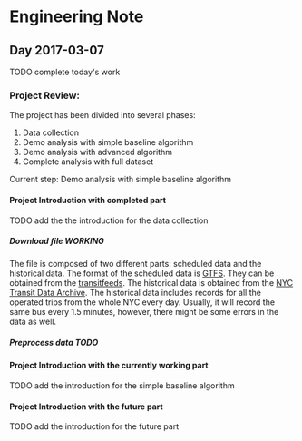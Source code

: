 # Engineering Note

## Day 2017-03-07
TODO complete today's work

### Project Review:
The project has been divided into several phases:
1. Data collection
2. Demo analysis with simple baseline algorithm
3. Demo analysis with advanced algorithm
4. Complete analysis with full dataset

Current step: Demo analysis with simple baseline algorithm

#### Project Introduction with completed part
TODO add the the introduction for the data collection

##### Download file WORKING

The file is composed of two different parts: scheduled data and the historical data. The format of the scheduled data is [GTFS][aa7d729c]. They can be obtained from the [transitfeeds](http://transitfeeds.com/). The historical data is obtained from the [NYC Transit Data Archive](http://data.mytransit.nyc.s3.amazonaws.com/README.HTML). The historical data includes records for all the operated trips from the whole NYC every day. Usually, it will record the same bus every 1.5 minutes, however, there might be some errors in the data as well.

  [aa7d729c]: https://developers.google.com/transit/gtfs/ "gtfs"

##### Preprocess data TODO

#### Project Introduction with the currently working part
TODO add the introduction for the simple baseline algorithm


#### Project Introduction with the future part
TODO add the introduction for the future part
